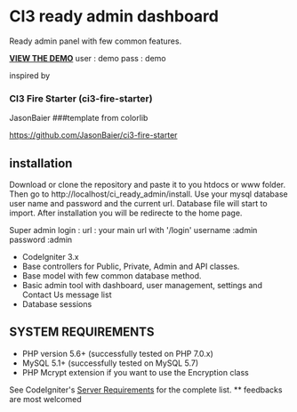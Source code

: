 # CI3 ready admin dashboard 
Ready admin panel with few common features.

**[VIEW THE DEMO](http://mdakhlasuddin.com/demo/ci-ready-admin)**
user : demo
pass : demo


inspired by 
### CI3 Fire Starter (ci3-fire-starter)
JasonBaier
###template from colorlib

https://github.com/JasonBaier/ci3-fire-starter

## installation

Download or clone the repository and paste it to you htdocs or www folder. Then go to http://localhost/ci_ready_admin/install.
Use your mysql database user name and password and the current url. Database file will start to import. After installation you 
will be redirecte to the home page.

Super  admin login :
url : your main url with '/login'
username :admin
password :admin

* CodeIgniter 3.x
* Base controllers for Public, Private, Admin and API classes.
* Base model with few common database method.
* Basic admin tool with dashboard, user management, settings and Contact Us message list
* Database sessions

<a name="system-requirements"></a>
## SYSTEM REQUIREMENTS

* PHP version 5.6+ (successfully tested on PHP 7.0.x)
* MySQL 5.1+ (successfully tested on MySQL 5.7)
* PHP Mcrypt extension if you want to use the Encryption class

See CodeIgniter's [Server Requirements](https://codeigniter.com/user_guide/general/requirements.html)
for the complete list.
** feedbacks are most welcomed
